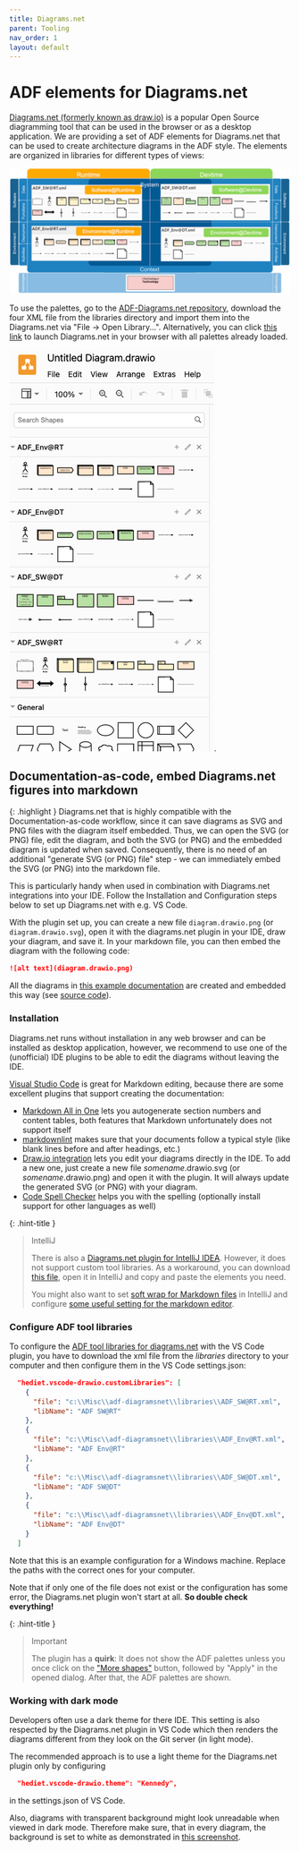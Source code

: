 ```yaml
---
title: Diagrams.net
parent: Tooling
nav_order: 1
layout: default
---
```


# ADF elements for Diagrams.net

[Diagrams.net (formerly known as draw.io)](https://www.diagrams.net/) is a popular Open Source diagramming tool that can be used in the browser or as a desktop application.
We are providing a set of ADF elements for Diagrams.net that can be used to create architecture diagrams in the ADF style. The elements are organized in libraries for different types of views:

![palettes for different views](assets/dimensions-palettes.png)

To use the palettes, go to the [ADF-Diagrams.net repository](https://github.com/architecture-decomposition-framework/adf-diagramsnet), download the four XML file from the libraries directory and import them into the Diagrams.net via "File -> Open Library...". Alternatively, you can click [this link](https://app.diagrams.net/?splash=0&libs=general&clibs=Uhttps%3A%2F%2Fraw.githubusercontent.com%2Farchitecture-decomposition-framework%2Fadf-diagramsnet%2Fmain%2Flibraries%2FADF_SW%40RT.xml;Uhttps%3A%2F%2Fraw.githubusercontent.com%2Farchitecture-decomposition-framework%2Fadf-diagramsnet%2Fmain%2Flibraries%2FADF_Env%40RT.xml;Uhttps%3A%2F%2Fraw.githubusercontent.com%2Farchitecture-decomposition-framework%2Fadf-diagramsnet%2Fmain%2Flibraries%2FADF_SW%40DT.xml;Uhttps%3A%2F%2Fraw.githubusercontent.com%2Farchitecture-decomposition-framework%2Fadf-diagramsnet%2Fmain%2Flibraries%2FADF_Env%40DT.xml) to launch Diagrams.net in your browser with all palettes already loaded.

![palettes in draw.io](assets/palettes.png).

## Documentation-as-code, embed Diagrams.net figures into markdown

{: .highlight }
Diagrams.net that is highly compatible with the Documentation-as-code workflow, since it can save diagrams as SVG and PNG files with the diagram itself embedded. Thus, we can open the SVG (or PNG) file, edit the diagram, and both the SVG (or PNG) and the embedded diagram is updated when saved. Consequently, there is no need of an additional "generate SVG (or PNG) file" step - we can immediately embed the SVG (or PNG) into the markdown file.

This is particularly handy when used in combination with Diagrams.net integrations into your IDE. Follow the Installation and Configuration steps below to set up Diagrams.net with e.g. VS Code.

With the plugin set up, you can create a new file `diagram.drawio.png` (or `diagram.drawio.svg`), open it with the diagrams.net plugin in your IDE, draw your diagram, and save it. In your markdown file, you can then embed the diagram with the following code:

```markdown
![alt text](diagram.drawio.png)
```

All the diagrams in [this example documentation](https://github.com/neshanjo/what2eat/blob/with-cache/doc/architecture-documentation.md) are created and embedded this way (see [source code](https://raw.githubusercontent.com/neshanjo/what2eat/refs/heads/with-cache/doc/architecture-documentation.md)).

### Installation

Diagrams.net runs without installation in any web browser and can be installed as desktop application, however, we recommend to use one of the (unofficial) IDE plugins to be able to edit the diagrams without leaving the IDE.

 [Visual Studio Code](https://code.visualstudio.com/) is great for Markdown editing, because there are some excellent plugins that support creating the documentation:

- [Markdown All in One](https://marketplace.visualstudio.com/items?itemName=yzhang.markdown-all-in-one) lets you autogenerate section numbers and content tables, both features that Markdown unfortunately does not support itself
- [markdownlint](https://marketplace.visualstudio.com/items?itemName=DavidAnson.vscode-markdownlint) makes sure that your documents follow a typical style (like blank lines before and after headings, etc.)
- [Draw.io integration](https://marketplace.visualstudio.com/items?itemName=hediet.vscode-drawio) lets you edit your diagrams directly in the IDE. To add a new one, just create a new file *somename*.drawio.svg (or *somename*.drawio.png) and open it with the plugin. It will always update the generated SVG (or PNG) with your diagram.
- [Code Spell Checker](https://marketplace.visualstudio.com/items?itemName=streetsidesoftware.code-spell-checker) helps you with the spelling (optionally install support for other languages as well)

{: .hint-title }
> IntelliJ
>
> There is also a [Diagrams.net plugin for IntelliJ IDEA](https://plugins.jetbrains.com/plugin/15635-diagrams-net-integration). However, it does not support custom tool libraries. As a workaround, you can download [this file](https://github.com/architecture-decomposition-framework/adf-diagramsnet/blob/main/source/ADF.drawio), open it in IntelliJ and copy and paste the elements you need.
>
> You might also want to set [soft wrap for Markdown files](assets/intellij-markdown-softwrap.png) in IntelliJ and configure [some useful setting for the markdown editor](pages/views/tooling/assets/intellij-markdown-editor-settings.png).

### Configure ADF tool libraries

To configure the [ADF tool libraries for diagrams.net](https://github.com/architecture-decomposition-framework/adf-diagramsnet) with the VS Code plugin, you have to download the xml file from the *libraries* directory to your computer and then configure them in the VS Code settings.json:

```json
  "hediet.vscode-drawio.customLibraries": [
    {
      "file": "c:\\Misc\\adf-diagramsnet\\libraries\\ADF_SW@RT.xml",
      "libName": "ADF SW@RT"
    },
    {
      "file": "c:\\Misc\\adf-diagramsnet\\libraries\\ADF_Env@RT.xml",
      "libName": "ADF Env@RT"
    },
    {
      "file": "c:\\Misc\\adf-diagramsnet\\libraries\\ADF_SW@DT.xml",
      "libName": "ADF SW@DT"
    },
    {
      "file": "c:\\Misc\\adf-diagramsnet\\libraries\\ADF_Env@DT.xml",
      "libName": "ADF Env@DT"
    }
  ]
```

Note that this is an example configuration for a Windows machine. Replace the paths with the correct ones for your computer.

Note that if only one of the file does not exist or the configuration has some error, the Diagrams.net plugin won't start at all. **So double check everything!**

{: .hint-title }
> Important
>
> The plugin has a **quirk**: It does not show the ADF palettes unless you once click on the ["More shapes"](assets/more_shapes.png) button, followed by "Apply" in the opened dialog. After that, the ADF palettes are shown.

### Working with dark mode

Developers often use a dark theme for there IDE. This setting is also respected by the Diagrams.net plugin in VS Code which then renders the diagrams different from they look on the Git server (in light mode).

The recommended approach is to use a light theme for the Diagrams.net plugin only by configuring

```json
  "hediet.vscode-drawio.theme": "Kennedy",
```

in the settings.json of VS Code.

Also, diagrams with transparent background might look unreadable when viewed in dark mode. Therefore make sure, that in every diagram, the background is set to white as demonstrated in [this screenshot](assets/digramsnet_darkmode_fix.png).
